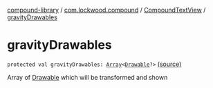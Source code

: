 [compound-library](../../index.md) / [com.lockwood.compound](../index.md) / [CompoundTextView](index.md) / [gravityDrawables](./gravity-drawables.md)

# gravityDrawables

`protected val gravityDrawables: `[`Array`](https://kotlinlang.org/api/latest/jvm/stdlib/kotlin/-array/index.html)`<`[`Drawable`](https://developer.android.com/reference/android/graphics/drawable/Drawable.html)`?>` [(source)](https://github.com/lndmflngs/compound-text-view/tree/master/compound-library/src/main/java/com/lockwood/compound/CompoundTextView.kt#L65)

Array of [Drawable](https://developer.android.com/reference/android/graphics/drawable/Drawable.html) which will be transformed and shown

